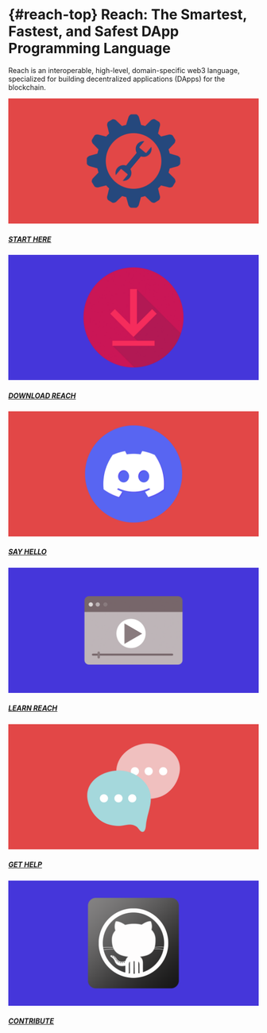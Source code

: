 # {#reach-top} Reach: The Smartest, Fastest, and Safest DApp Programming Language

Reach is an interoperable, high-level, domain-specific web3 language, specialized for building decentralized applications (DApps) for the blockchain. 

<div class="container">
    <section class="row g-1">
        <section class="col card bg-dark text-white p-3">
            <a href="/why/#build">
            <img src="build.png" class="card-img img-fluid" alt="Why Builders Need Reach">
            </a>
            <div class="card-img">
                <a href="/why/#build">
                <h5 class="btn btn-secondary card-title position-absolute bottom-0 end-0">START HERE</h5>
                </a>
            </div>
        </section>
        <section class="col card bg-dark text-white p-3">
            <a href="/quickstart/#quickstart">
            <img src="./why/download.png" class="card-img img-fluid" alt="Download Reach">
            </a>
            <div class="card-img">
                <a href="/quickstart/#quickstart">
                <h5 class="btn btn-secondary card-title position-absolute top-50 end-0 translate-middle-y">DOWNLOAD REACH</h5>
                </a>
            </div>
        </section>
        <section class="col card bg-dark text-white p-3">
            <a href="@{DISCORD}">
            <img src="./why/community.png" class="card-img-top" alt="Join the Discord Community">
            </a>
            <div class="card-img">
                <a href="@{DISCORD}">
                <h5 class="btn btn-secondary card-title position-absolute bottom-0 end-0">SAY HELLO</h5>
                </a>
            </div>
        </section>
    </section>
    <section class="row g-1">
        <section class="col card bg-dark text-white p-3">
            <a href="/tut/#tuts">
            <img src="./why/learn.png" class="card-img-top" alt="Learn Reach with Tutorials">
            </a>
            <div class="card-img">
                <a href="/tut/#tuts">
                <h5 class="btn btn-secondary card-title position-absolute bottom-0 end-0">LEARN REACH</h5>
                </a>
            </div>
        </section>
        <section class="col card bg-dark text-white p-3">
            <a href="@{DISCUSSIONS}">
            <img src="./why/discussions.png" class="card-img-top" alt="Ask Questions in GitHub Discussions">
            </a>
            <div class="card-img">
                <a href="@{DISCUSSIONS}">
                <h5 class="btn btn-secondary card-title position-absolute bottom-0 end-0">GET HELP</h5>
                </a>
            </div>
        </section>
        <section class="col card bg-dark text-white p-3">
            <a href="@{REPO}">
            <img src="source.png" class="card-img-top" alt="View and Contribute to the Source Code">
            </a>
            <div class="card-img">
                <a href="@{REPO}">
                <h5 class="btn btn-secondary card-title position-absolute bottom-0 end-0">CONTRIBUTE</h5>
                </a>
            </div>
        </section>
    </section>
</div> 